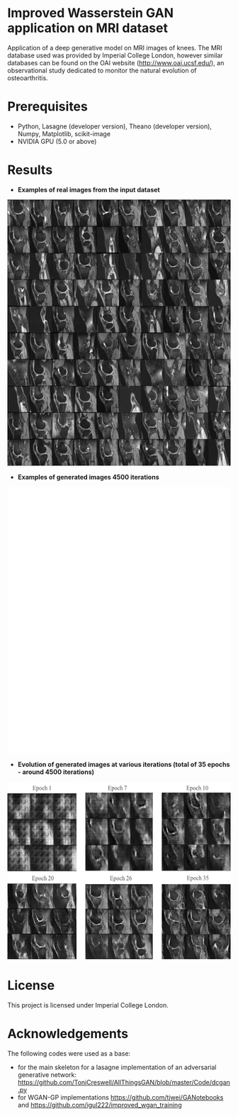 # Improved Wasserstein GAN application on MRI dataset

Application of a deep generative model on MRI images of knees. The MRI database used was provided by Imperial College London, however similar databases can be found on the OAI website (http://www.oai.ucsf.edu/), an observational study dedicated to monitor the natural evolution of osteoarthritis.

# Prerequisites
- Python, Lasagne (developer version), Theano (developer version), Numpy, Matplotlib, scikit-image
- NVIDIA GPU (5.0 or above)
# Results
- **Examples of real images from the input dataset** 
<img src="results/ground_truthgan.png" alt="alt text" width="600" height="600">

- **Examples of generated images 4500 iterations**
<img src="results/examples_34gen.png" alt="alt text" width="600" height="600">

- **Evolution of generated images at various iterations (total of 35 epochs - around 4500 iterations)**
<img src="results/evolution.png" alt="alt text" width="600" height="400">

# License
This project is licensed under Imperial College London.
# Acknowledgements
The following codes were used as a base:
- for the main skeleton for a lasagne implementation of an adversarial generative network: https://github.com/ToniCreswell/AllThingsGAN/blob/master/Code/dcgan.py 
- for WGAN-GP implementations
 https://github.com/tjwei/GANotebooks and
 https://github.com/igul222/improved_wgan_training


